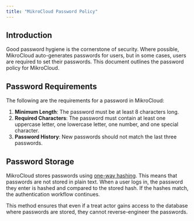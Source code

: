 ```yaml
---
title: "MikroCloud Password Policy"
---
```


## Introduction

Good password hygiene is the cornerstone of security. Where possible, MikroCloud auto-generates passwords for users, but
in some cases, users are required to set their passwords. This document outlines the password policy for MikroCloud.

## Password Requirements

The following are the requirements for a password in MikroCloud:

1. **Minimum Length**: The password must be at least 8 characters long.
2. **Required Characters**: The password must contain at least one uppercase letter, one lowercase letter, one number,
   and one special character.
3. **Password History**: New passwords should not match the last three passwords.

## Password Storage

MikroCloud stores passwords using [one-way hashing](https://en.wikipedia.org/wiki/Bcrypt). This means that passwords
are not stored in plain text. When a user logs in, the password they enter is hashed and compared to the stored hash. If
the hashes match, the authentication workflow continues.

This method ensures that even if a treat actor gains access to the database where passwords are stored, they cannot
reverse-engineer the passwords. 
